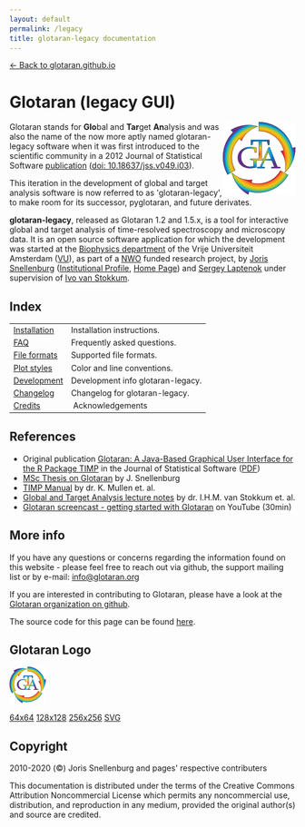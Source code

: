 ```yaml
---
layout: default
permalink: /legacy
title: glotaran-legacy documentation
---
```

<!-- markdownlint-disable MD025 MD033 -->

[← Back to glotaran.github.io](/)

# Glotaran (legacy GUI)

<div style="float: right">
    <img src="./resources/logo/glotaran-icon128.png">
</div>

Glotaran stands for **Glo**bal and **Tar**get **An**alysis and was also the name of the now more aptly named glotaran-legacy software when it was first introduced to the scientific community in a 2012 Journal of Statistical Software [publication](https://www.jstatsoft.org/article/view/v049i03 "Glotaran: A Java-Based Graphical User Interface for the R Package TIMP") ([doi: 10.18637/jss.v049.i03](http://dx.doi.org/10.18637/jss.v049.i03)).

This iteration in the development of global and target analysis software is now referred to as 'glotaran-legacy', to make room for its successor, pyglotaran, and future derivates.

**glotaran-legacy**, released as Glotaran 1.2 and 1.5.x, is a tool for interactive global and target analysis of time-resolved spectroscopy and microscopy data.
It is an open source software application for which the development was started at the [Biophysics department](https://www.nat.vu.nl/en/research/biophysics/) of the Vrije Universiteit Amsterdam ([VU](https://www.vu.nl)),
as part of a [NWO](https://www.nwo.nl/en/research-and-results/research-projects/i/77/15677.html "NWO project 635.000.014") funded research project,
by [Joris Snellenburg](https://nl.linkedin.com/in/snellenburg "LinkedIn Profile of Joris Snellenburg") ([Institutional Profile](https://research.vu.nl/en/persons/joris-snellenburg "Personal Academic Profile hosted by Vrije Universiteit Amsterdam"), [Home Page](http://www.few.vu.nl/~jsnel/))
and [Sergey Laptenok](http://www.uea.ac.uk/chemistry/people/Research+Associate/Siarhei+Laptenok "wikilink")
under supervision of [Ivo van Stokkum](http://www.few.vu.nl/~ivo/ "Homepage dr. I.H.M. van Stokkum").

## Index
<!--- 'Pretty' Table of Contents -->

[//]: # (TOC: no pretty way of doing this in Markdown)

|                                   |                                  |
| :---                              | :---                             |
| [Installation](installation)      | Installation instructions.       |
| [FAQ](faq)                        | Frequently asked questions.      |
| [File formats](file_formats)      | Supported file formats.          |
| [Plot styles](plot_styles)        | Color and line conventions.      |
| [Development](development)        | Development info glotaran-legacy.|
| [Changelog](changelog)            | Changelog for glotaran-legacy.   |
| [Credits](credits)                | Acknowledgements                 |

## References

- Original publication [Glotaran: A Java-Based Graphical User Interface for the R Package TIMP](http://dx.doi.org/10.18637/jss.v049.i03) in the Journal of Statistical Software ([PDF](http://www.jstatsoft.org/v49/i03/paper "pdf"))
- [MSc Thesis on Glotaran](http://tiny.cc/snellenburg-MScThesis "https://www.nat.vu.nl/~jsnel/pub/2011/20110223-MScThesis_SnellenburgJ.pdf") by J. Snellenburg
- [TIMP Manual](https://cran.r-project.org/web/packages/TIMP/TIMP.pdf "TIMP manual on CRAN") by dr. K. Mullen et. al.
- [Global and Target Analysis lecture notes](http://tiny.cc/vanstokkum-lecture1 "wikilink") by dr. I.H.M. van Stokkum et. al.
- [Glotaran screencast - getting started with Glotaran](https://www.youtube.com/watch?v=ZeVuBustiYQ) on YouTube (30min)

## More info

If you have any questions or concerns regarding the information found on this website - please feel free to reach out via github, the support mailing list or by e-mail: <info@glotaran.org>

If you are interested in contributing to Glotaran, please have a look at the [Glotaran organization on github](https://github.com/glotaran).

The source code for this page can be found [here](https://github.com/glotaran/glotaran.github.io).

## Glotaran Logo

![Glotaran](resources/logo/glotaran-icon64.png)

[64x64](resources/logo/glotaran-icon64.png)
[128x128](resources/logo/glotaran-icon128.png)
[256x256](resources/logo/glotaran-icon256.png)
[SVG](resources/logo/glotaran-icon.svg)

## Copyright

2010-2020 (©) Joris Snellenburg and pages' respective contributers

This documentation is distributed under the terms of the Creative Commons Attribution Noncommercial License which permits any noncommercial use, distribution, and reproduction in any medium, provided the original author(s) and source are credited.
